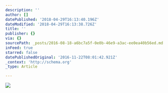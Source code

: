 ```yaml
---
description: ''
author: []
datePublished: '2018-04-29T16:13:40.196Z'
dateModified: '2018-04-29T16:13:38.726Z'
title: ''
publisher: {}
via: {}
sourcePath: _posts/2016-08-18-a6bc7a5f-0e0b-46e9-a3ac-ee0ea40b56ed.md
inFeed: true
starred: false
datePublishedOriginal: '2016-11-22T08:01:42.921Z'
_context: 'http://schema.org'
_type: Article

---
```

![](https://the-grid-user-content.s3-us-west-2.amazonaws.com/7efd3ede-cb3b-4770-a108-33d800fa32ed.jpg)